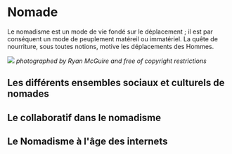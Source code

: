 # Nomade
Le nomadisme est un mode de vie fondé sur le déplacement ; il est par conséquent un mode de peuplement matéreil ou immatériel. La quête de nourriture, sous toutes notions, motive les déplacements des Hommes.

![]({{site.baseurl}}//nomade%20rabbit.jpg)
_photographed by Ryan McGuire and free of copyright restrictions_

## Les différents ensembles sociaux et culturels de nomades

## Le collaboratif dans le nomadisme

## Le Nomadisme à l'âge des internets
